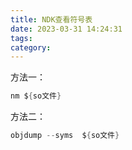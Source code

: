 ```yaml
---
title: NDK查看符号表
date: 2023-03-31 14:24:31
tags:
category:
---
```




方法一：
```java
nm ${so文件}
```

方法二：
```java
objdump --syms  ${so文件}
```
